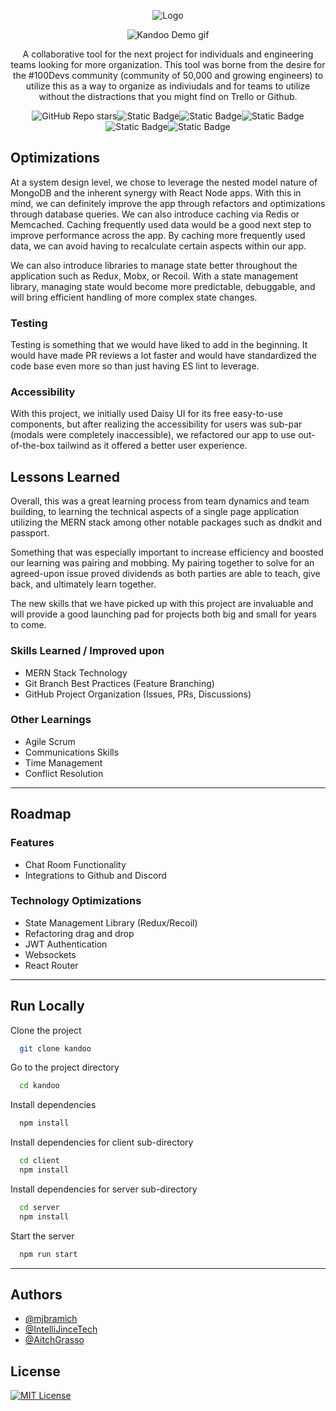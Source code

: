 <div align="center">

![Logo](client/public/KandooLogoW.png)

![Kandoo Demo gif](https://media.giphy.com/media/v1.Y2lkPTc5MGI3NjExN3hvZjlxYWxscjI3NzdxMmVjM3B2ZzZ6enZlcGcycnoxMjlwdjRrbyZlcD12MV9pbnRlcm5hbF9naWZfYnlfaWQmY3Q9Zw/1VmzvCMmX2iMyzC9Ft/giphy.gif)

A collaborative tool for the next project for individuals and engineering teams looking for more organization. This tool was borne from the desire for the #100Devs community (community of 50,000 and growing engineers) to utilize this as a way to organize as indiviudals and for teams to utilize without the distractions that you might find on Trello or Github.

![GitHub Repo stars](https://img.shields.io/github/stars/snowballDevs/kandoo?logo=github)![Static Badge](https://img.shields.io/badge/react-18.2.0-blue)![Static Badge](https://img.shields.io/badge/tailwindcss-%3E%3D3.0-green)![Static Badge](https://img.shields.io/badge/node-%3E%3D18.18.0-green)![Static Badge](https://img.shields.io/badge/express-%3E%3D4.18-black)![Static Badge](https://img.shields.io/badge/mongodb-5.5-yellow)


</div>

## Optimizations

At a system design level, we chose to leverage the nested model nature of MongoDB and the inherent synergy with React Node apps. With this in mind, we can definitely improve the app through refactors and optimizations through database queries. We can also introduce caching via Redis or Memcached. Caching frequently used data would be a good next step to improve performance across the app. By caching more frequently used data, we can avoid having to recalculate certain aspects within our app.

We can also introduce libraries to manage state better throughout the application such as Redux, Mobx, or Recoil. With a state management library, managing state would become more predictable, debuggable, and will bring efficient handling of more complex state changes.

### Testing

Testing is something that we would have liked to add in the beginning. It would have made PR reviews a lot faster and would have standardized the code base even more so than just having ES lint to leverage.

### Accessibility

With this project, we initially used Daisy UI for its free easy-to-use components, but after realizing the accessibility for users was sub-par (modals were completely inaccessible), we refactored our app to use out-of-the-box tailwind as it offered a better user experience.



## Lessons Learned

Overall, this was a great learning process from team dynamics and team building, to learning the technical aspects of a single page application utilizing the MERN stack among other notable packages such as dndkit and passport.

Something that was especially important to increase efficiency and boosted our learning was pairing and mobbing. My pairing together to solve for an agreed-upon issue proved dividends as both parties are able to teach, give back, and ultimately learn together.

The new skills that we have picked up with this project are invaluable and will provide a good launching pad for projects both big and small for years to come.

### Skills Learned / Improved upon

-   MERN Stack Technology
-   Git Branch Best Practices (Feature Branching)
-   GitHub Project Organization (Issues, PRs, Discussions)

### Other Learnings

-   Agile Scrum
-   Communications Skills
-   Time Management
-   Conflict Resolution

<hr>

## Roadmap

### Features

-   Chat Room Functionality
-   Integrations to Github and Discord

### Technology Optimizations

-   State Management Library (Redux/Recoil)
-   Refactoring drag and drop
-   JWT Authentication
-   Websockets
-   React Router

<hr>

## Run Locally

Clone the project

```bash
  git clone kandoo
```

Go to the project directory

```bash
  cd kandoo
```

Install dependencies

```bash
  npm install
```

Install dependencies for client sub-directory

```bash
  cd client
  npm install
```

Install dependencies for server sub-directory

```bash
  cd server
  npm install
```

Start the server

```bash
  npm run start
```

<hr>

## Authors

-   [@mjbramich](https://github.com/mjbramich)
-   [@IntelliJinceTech](https://github.com/IntelliJinceTech)
-   [@AitchGrasso](https://github.com/AitchGrasso)
## License

[![MIT License](https://img.shields.io/badge/License-MIT-green.svg)](https://choosealicense.com/licenses/mit/)
